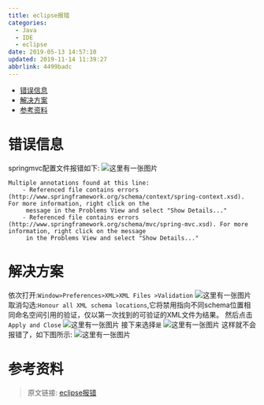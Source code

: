 ```yaml
---
title: eclipse报错
categories: 
  - Java
  - IDE
  - eclipse
date: 2019-05-13 14:57:10
updated: 2019-11-14 11:39:27
abbrlink: 4499badc
---
```

<div id='my_toc'>

- [错误信息](/blog/4499badc/#错误信息)
- [解决方案](/blog/4499badc/#解决方案)
- [参考资料](/blog/4499badc/#参考资料)

</div>
<!--more-->
<script>if (navigator.platform.toLowerCase() == 'win32'){document.getElementById('my_toc').style.display = 'none';}</script>

<!--end-->
# 错误信息 #
springmvc配置文件报错如下:
![这里有一张图片](https://image-1257720033.cos.ap-shanghai.myqcloud.com/blog/Java/IDESetting/eclipse/SpringMVCError/1.png)
```
Multiple annotations found at this line:
	- Referenced file contains errors (http://www.springframework.org/schema/context/spring-context.xsd). For more information, right click on the 
	 message in the Problems View and select "Show Details..."
	- Referenced file contains errors (http://www.springframework.org/schema/mvc/spring-mvc.xsd). For more information, right click on the message 
	 in the Problems View and select "Show Details..."
```
# 解决方案 #
依次打开:`Window>Preferences>XML>XML Files >Validation`
![这里有一张图片](https://image-1257720033.cos.ap-shanghai.myqcloud.com/blog/Java/IDESetting/eclipse/SpringMVCError/2.png)
取消勾选:`Honour all XML schema locations`,它将禁用指向不同schema位置相同命名空间引用的验证，仅以第一次找到的可验证的XML文件为结果。 
然后点击`Apply and Close`
![这里有一张图片](https://image-1257720033.cos.ap-shanghai.myqcloud.com/blog/Java/IDESetting/eclipse/SpringMVCError/3.png)
接下来选择`是`
![这里有一张图片](https://image-1257720033.cos.ap-shanghai.myqcloud.com/blog/Java/IDESetting/eclipse/SpringMVCError/4.png)
这样就不会报错了，如下图所示:
![这里有一张图片](https://image-1257720033.cos.ap-shanghai.myqcloud.com/blog/Java/IDESetting/eclipse/SpringMVCError/5.png)
# 参考资料 #

>原文链接: [eclipse报错](https://lanlan2017.github.io/blog/4499badc/)
